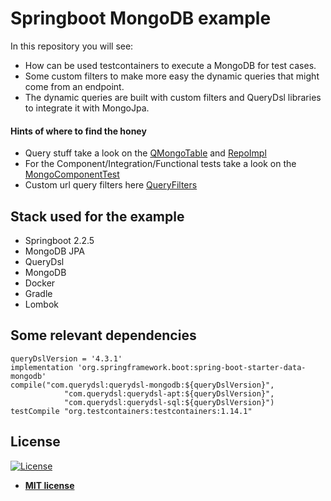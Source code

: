 # Springboot MongoDB example
In this repository you will see:
 - How can be used testcontainers to execute a MongoDB for test cases.
 - Some custom filters to make more easy the dynamic queries that might come from an endpoint.
 - The dynamic queries are built with custom filters and QueryDsl libraries to integrate it with MongoJpa.
 
#### Hints of where to find the honey
  - Query stuff take a look on the [QMongoTable](https://github.com/RJansenGomez/Springboot-Mongo-example/blob/main/src/main/java/org/rjansen/mongo/repository/QMongoTable.java) and [RepoImpl](https://github.com/RJansenGomez/Springboot-Mongo-example/blob/main/src/main/java/org/rjansen/mongo/repository/MongoTableRepositoryImpl.java)
  - For the Component/Integration/Functional tests take a look on the [MongoComponentTest](https://github.com/RJansenGomez/Springboot-Mongo-example/blob/main/src/test/java/MongoComponentTest.java)
  - Custom url query filters here [QueryFilters](https://github.com/RJansenGomez/Springboot-Mongo-example/tree/main/src/main/java/org/rjansen/common/repository)
## Stack used for the example
 - Springboot 2.2.5
 - MongoDB JPA
 - QueryDsl
 - MongoDB
 - Docker
 - Gradle
 - Lombok
 
## Some relevant dependencies

```
queryDslVersion = '4.3.1'
implementation 'org.springframework.boot:spring-boot-starter-data-mongodb'
compile("com.querydsl:querydsl-mongodb:${queryDslVersion}",
            "com.querydsl:querydsl-apt:${queryDslVersion}",
            "com.querydsl:querydsl-sql:${queryDslVersion}")
testCompile "org.testcontainers:testcontainers:1.14.1"
```

 ## License
 [![License](http://img.shields.io/:license-mit-blue.svg?style=flat-square)](http://badges.mit-license.org)
 - **[MIT license](http://opensource.org/licenses/mit-license.php)**